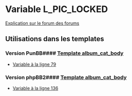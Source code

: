 # Variable L_PIC_LOCKED
[Explication sur le forum des forums](http://forum.forumactif.com/t294113-listing-des-variables#L_PIC_LOCKED)
## Utilisations dans les templates
### Version PunBB#### [Template album_cat_body](punbb/album_cat_body.md)
* [Variable à la ligne 79](../punbb/album_cat_body.tpl#L79)
### Version phpBB2#### [Template album_cat_body](subsilver/album_cat_body.md)
* [Variable à la ligne 136](../subsilver/album_cat_body.tpl#L136)